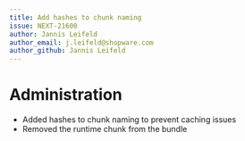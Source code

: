 ```yaml
---
title: Add hashes to chunk naming
issue: NEXT-21600
author: Jannis Leifeld
author_email: j.leifeld@shopware.com
author_github: Jannis Leifeld
---
```

# Administration
* Added hashes to chunk naming to prevent caching issues
* Removed the runtime chunk from the bundle
